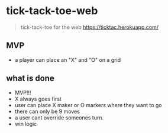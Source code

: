 # tick-tack-toe-web
> tick-tack-toe for the web
https://ticktac.herokuapp.com/

## MVP
- a player can place an "X" and "O" on a grid

## what is done
- MVP!!!
- X always goes first
- user can place X maker or O markers where they want to go
- there can only be 9 moves
- a user cant override someones turn.
- win logic

